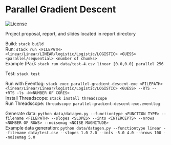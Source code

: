 # Parallel Gradient Descent

[![License](https://img.shields.io/badge/License-BSD%203--Clause-blue.svg)](https://opensource.org/licenses/BSD-3-Clause)

Project proposal, report, and slides located in report directory  

Build: `stack build `   
Run: `stack run <FILEPATH> <linear/Linear/LINEAR/logistic/Logistic/LOGISTIC> <GUESS> <parallel/sequential> <number of chunks>`  
Example (Par): `stack run data/test-4.csv linear [0.0,0.0] parallel 256`

Test: `stack test`

Run with Eventlog: `stack exec parallel-gradient-descent-exe <FILEPATH> <linear/Linear/Linear/logistic/Logistic/LOGISTIC> <GUESS> --RTS -- +RTS -ls -N<NUMBER OF CORES>`  
Install Threadscope: `stack install threadscope`  
Run Threadscope: `threadscope parallel-gradient-descent-exe.eventlog`  

Generate data: `python data/datagen.py --functiontype <FUNCTION TYPE> --filename <FILEPATH> --slopes <SLOPES> --ints <INTERCEPTS> --nrows <NUMBER OF ROWS> --noisemag <NOISE MAGNITUDE>`  
Example data generation: `python data/datagen.py --functiontype linear --filename data/test.csv --slopes 1.0 2.0 --ints -5.0 4.0 --nrows 100 --noisemag 5.0`
